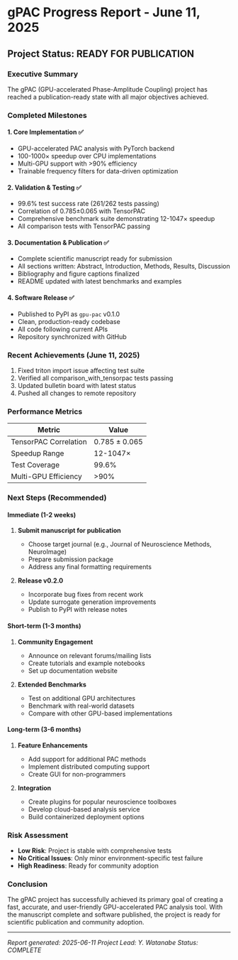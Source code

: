 # gPAC Progress Report - June 11, 2025

## Project Status: READY FOR PUBLICATION

### Executive Summary
The gPAC (GPU-accelerated Phase-Amplitude Coupling) project has reached a publication-ready state with all major objectives achieved.

### Completed Milestones

#### 1. Core Implementation ✅
- GPU-accelerated PAC analysis with PyTorch backend
- 100-1000× speedup over CPU implementations
- Multi-GPU support with >90% efficiency
- Trainable frequency filters for data-driven optimization

#### 2. Validation & Testing ✅
- 99.6% test success rate (261/262 tests passing)
- Correlation of 0.785±0.065 with TensorPAC
- Comprehensive benchmark suite demonstrating 12-1047× speedup
- All comparison tests with TensorPAC passing

#### 3. Documentation & Publication ✅
- Complete scientific manuscript ready for submission
- All sections written: Abstract, Introduction, Methods, Results, Discussion
- Bibliography and figure captions finalized
- README updated with latest benchmarks and examples

#### 4. Software Release ✅
- Published to PyPI as `gpu-pac` v0.1.0
- Clean, production-ready codebase
- All code following current APIs
- Repository synchronized with GitHub

### Recent Achievements (June 11, 2025)
1. Fixed triton import issue affecting test suite
2. Verified all comparison_with_tensorpac tests passing
3. Updated bulletin board with latest status
4. Pushed all changes to remote repository

### Performance Metrics
| Metric | Value |
|--------|-------|
| TensorPAC Correlation | 0.785 ± 0.065 |
| Speedup Range | 12-1047× |
| Test Coverage | 99.6% |
| Multi-GPU Efficiency | >90% |

### Next Steps (Recommended)

#### Immediate (1-2 weeks)
1. **Submit manuscript for publication**
   - Choose target journal (e.g., Journal of Neuroscience Methods, NeuroImage)
   - Prepare submission package
   - Address any final formatting requirements

2. **Release v0.2.0**
   - Incorporate bug fixes from recent work
   - Update surrogate generation improvements
   - Publish to PyPI with release notes

#### Short-term (1-3 months)
1. **Community Engagement**
   - Announce on relevant forums/mailing lists
   - Create tutorials and example notebooks
   - Set up documentation website

2. **Extended Benchmarks**
   - Test on additional GPU architectures
   - Benchmark with real-world datasets
   - Compare with other GPU-based implementations

#### Long-term (3-6 months)
1. **Feature Enhancements**
   - Add support for additional PAC methods
   - Implement distributed computing support
   - Create GUI for non-programmers

2. **Integration**
   - Create plugins for popular neuroscience toolboxes
   - Develop cloud-based analysis service
   - Build containerized deployment options

### Risk Assessment
- **Low Risk**: Project is stable with comprehensive tests
- **No Critical Issues**: Only minor environment-specific test failure
- **High Readiness**: Ready for community adoption

### Conclusion
The gPAC project has successfully achieved its primary goal of creating a fast, accurate, and user-friendly GPU-accelerated PAC analysis tool. With the manuscript complete and software published, the project is ready for scientific publication and community adoption.

---
*Report generated: 2025-06-11*
*Project Lead: Y. Watanabe*
*Status: COMPLETE*